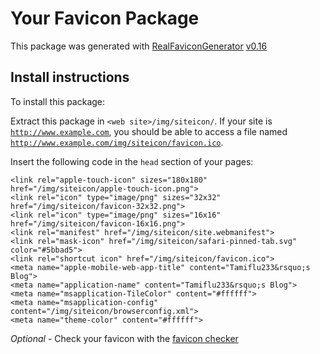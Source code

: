 # Your Favicon Package

This package was generated with [RealFaviconGenerator](https://realfavicongenerator.net/) [v0.16](https://realfavicongenerator.net/change_log#v0.16)

## Install instructions

To install this package:

Extract this package in <code>&lt;web site&gt;/img/siteicon/</code>. If your site is <code>http://www.example.com</code>, you should be able to access a file named <code>http://www.example.com/img/siteicon/favicon.ico</code>.

Insert the following code in the `head` section of your pages:

    <link rel="apple-touch-icon" sizes="180x180" href="/img/siteicon/apple-touch-icon.png">
    <link rel="icon" type="image/png" sizes="32x32" href="/img/siteicon/favicon-32x32.png">
    <link rel="icon" type="image/png" sizes="16x16" href="/img/siteicon/favicon-16x16.png">
    <link rel="manifest" href="/img/siteicon/site.webmanifest">
    <link rel="mask-icon" href="/img/siteicon/safari-pinned-tab.svg" color="#5bbad5">
    <link rel="shortcut icon" href="/img/siteicon/favicon.ico">
    <meta name="apple-mobile-web-app-title" content="Tamiflu233&rsquo;s Blog">
    <meta name="application-name" content="Tamiflu233&rsquo;s Blog">
    <meta name="msapplication-TileColor" content="#ffffff">
    <meta name="msapplication-config" content="/img/siteicon/browserconfig.xml">
    <meta name="theme-color" content="#ffffff">

*Optional* - Check your favicon with the [favicon checker](https://realfavicongenerator.net/favicon_checker)